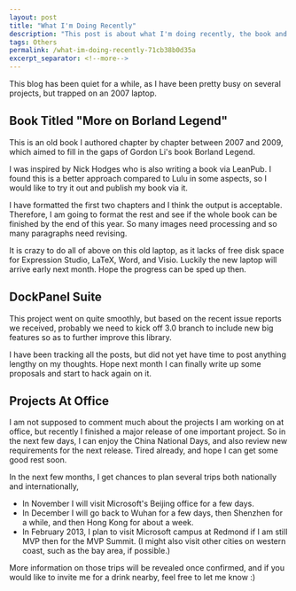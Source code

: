```yaml
---
layout: post
title: "What I'm Doing Recently"
description: "This post is about what I'm doing recently, the book and the projects."
tags: Others
permalink: /what-im-doing-recently-71cb38b0d35a
excerpt_separator: <!--more-->
---
```

This blog has been quiet for a while, as I have been pretty busy on several projects, but trapped on an 2007 laptop.
<!--more-->

## Book Titled "More on Borland Legend"

This is an old book I authored chapter by chapter between 2007 and 2009, which aimed to fill in the gaps of Gordon Li's book Borland Legend.

I was inspired by Nick Hodges who is also writing a book via LeanPub. I found this is a better approach compared to Lulu in some aspects, so I would like to try it out and publish my book via it.

I have formatted the first two chapters and I think the output is acceptable. Therefore, I am going to format the rest and see if the whole book can be finished by the end of this year. So many images need processing and so many paragraphs need revising.

It is crazy to do all of above on this old laptop, as it lacks of free disk space for Expression Studio, LaTeX, Word, and Visio. Luckily the new laptop will arrive early next month. Hope the progress can be sped up then.

## DockPanel Suite

This project went on quite smoothly, but based on the recent issue reports we received, probably we need to kick off 3.0 branch to include new big features so as to further improve this library.

I have been tracking all the posts, but did not yet have time to post anything lengthy on my thoughts. Hope next month I can finally write up some proposals and start to hack again on it.

## Projects At Office

I am not supposed to comment much about the projects I am working on at office, but recently I finished a major release of one important project. So in the next few days, I can enjoy the China National Days, and also review new requirements for the next release. Tired already, and hope I can get some good rest soon.

In the next few months, I get chances to plan several trips both nationally and internationally,

* In November I will visit Microsoft's Beijing office for a few days.
* In December I will go back to Wuhan for a few days, then Shenzhen for a while, and then Hong Kong for about a week.
* In February 2013, I plan to visit Microsoft campus at Redmond if I am still MVP then for the MVP Summit. (I might also visit other cities on western coast, such as the bay area, if possible.)

More information on those trips will be revealed once confirmed, and if you would like to invite me for a drink nearby, feel free to let me know :)
